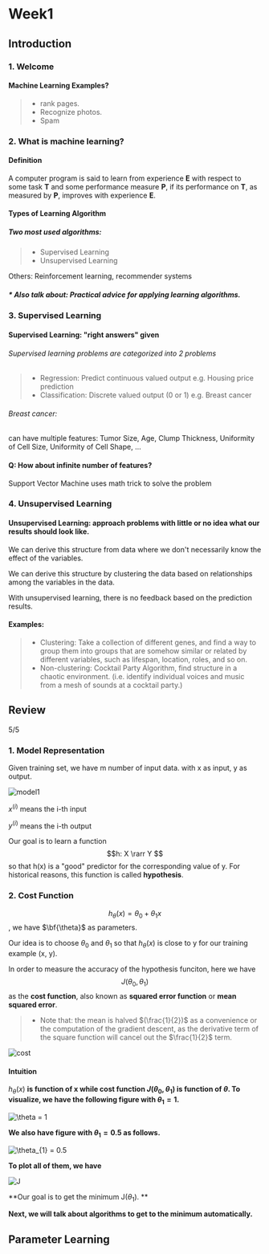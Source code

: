 # Week1

## Introduction

### 1. Welcome

#### Machine Learning Examples?

> - rank pages.
> - Recognize photos.
> - Spam



### 2. What is machine learning?

#### Definition

A computer program is said to learn from experience **E** with respect to some task **T** and some performance measure **P**, if its performance on **T**, as measured by **P**, improves with experience **E**.



#### Types of Learning Algorithm

##### Two most used algorithms:

> - Supervised Learning
> - Unsupervised Learning

 Others: Reinforcement learning, recommender systems

##### * Also talk about: Practical advice for applying learning algorithms.



### 3. Supervised Learning

#### Supervised Learning: "right answers" given

###### Supervised learning problems are categorized into 2 problems

> - Regression: Predict continuous valued output e.g. Housing price prediction
> - Classification: Discrete valued output (0 or 1) e.g. Breast cancer

###### Breast cancer:

can have multiple features: Tumor Size, Age, Clump Thickness, Uniformity of Cell Size, Uniformity of Cell Shape, ...



#### Q: How about infinite number of features?

Support Vector Machine uses math trick to solve the problem



### 4. Unsupervised Learning

#### Unsupervised Learning: approach problems with little or no idea what our results should look like. 

We can derive this structure from data where we don't necessarily know the effect of the variables.

We can derive this structure by clustering the data based on relationships among the variables in the data.

With unsupervised learning, there is no feedback based on the prediction results.

#### Examples:

> - Clustering: Take a collection of different genes, and find a way to group them into groups that are somehow similar or related by different variables, such as lifespan, location, roles, and so on.
> - Non-clustering: Cocktail Party Algorithm, find structure in a chaotic environment. (i.e. identify individual voices and music from a mesh of sounds at a cocktail party.)



## Review

5/5

### 1. Model Representation

Given training set, we have m number of input data. with x as input, y as output.

![model1](picture/model1.png)



$x^{(i)}$ means the i-th input

$y^{(i)}$ means the i-th output

Our goal is to learn a function $$h: X \rarr  Y $$ so that h(x) is a "good" predictor for the corresponding value of y. For historical reasons, this function is called **hypothesis**. 



### 2. Cost Function

$$ h_{\theta}(x) = \theta_{0} + \theta_{1}x$$,  we have $\bf{\theta}$ as parameters.

Our idea is to choose $\theta_{0}$ and $\theta_{1}$ so that $h_{\theta}(x)$ is close to y for our training example (x, y).

In order to measure the accuracy of the hypothesis funciton, here we have $$J(\theta_{0}, \theta_{1})$$ as the **cost function**, also known as **squared error function** or **mean squared error**.

> - Note that: the mean is halved $(\frac{1}{2})$ as a convenience or the computation of the gradient descent, as the derivative term of the square function will cancel out the $\frac{1}{2}$ term.

![cost](picture/cost.png)



#### Intuition

$h_{\theta}(x)$ **is function of x while cost function $J(\theta_{0}, \theta_{1})$ is function of $\theta$. To visualize, we have the following figure with $\theta_{1} = 1$.**

![$\theta$ = 1](picture/1.png) 



**We also have figure with $\theta_{1} = 0.5$ as follows.**

![$\theta_{1} = 0.5$](picture/0.5.png)



**To plot all of them, we have** 

![J](picture/J.png)

**Our goal is to get the minimum J($\theta_{1}$). **

**Next, we will talk about algorithms to get to the minimum automatically.**



## Parameter Learning
